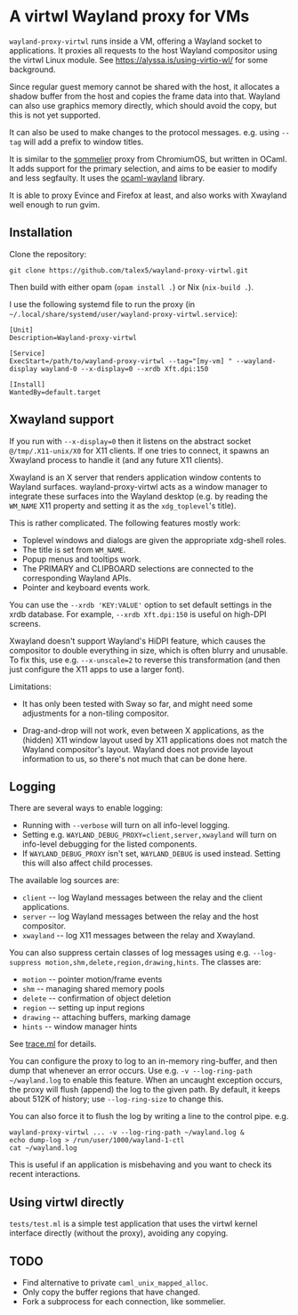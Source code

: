 # A virtwl Wayland proxy for VMs

`wayland-proxy-virtwl` runs inside a VM, offering a Wayland socket to applications.
It proxies all requests to the host Wayland compositor using the virtwl Linux module.
See https://alyssa.is/using-virtio-wl/ for some background.

Since regular guest memory cannot be shared with the host, it allocates a shadow buffer from the host and copies the frame data into that.
Wayland can also use graphics memory directly, which should avoid the copy, but this is not yet supported.

It can also be used to make changes to the protocol messages.
e.g. using `--tag` will add a prefix to window titles.

It is similar to the [sommelier][] proxy from ChromiumOS, but written in OCaml.
It adds support for the primary selection, and aims to be easier to modify and less segfaulty.
It uses the [ocaml-wayland][] library.

It is able to proxy Evince and Firefox at least, and also works with Xwayland well enough to run gvim.

## Installation

Clone the repository:

```
git clone https://github.com/talex5/wayland-proxy-virtwl.git
```

Then build with either opam (`opam install .`) or Nix (`nix-build .`).

I use the following systemd file to run the proxy
(in `~/.local/share/systemd/user/wayland-proxy-virtwl.service`):

```
[Unit]
Description=Wayland-proxy-virtwl

[Service]
ExecStart=/path/to/wayland-proxy-virtwl --tag="[my-vm] " --wayland-display wayland-0 --x-display=0 --xrdb Xft.dpi:150

[Install]
WantedBy=default.target
```

## Xwayland support

If you run with `--x-display=0` then it listens on the abstract socket `@/tmp/.X11-unix/X0` for X11 clients.
If one tries to connect, it spawns an Xwayland process to handle it (and any future X11 clients).

Xwayland is an X server that renders application window contents to Wayland surfaces.
wayland-proxy-virtwl acts as a window manager to integrate these surfaces into the Wayland desktop
(e.g. by reading the `WM_NAME` X11 property and setting it as the `xdg_toplevel`'s title).

This is rather complicated. The following features mostly work:

- Toplevel windows and dialogs are given the appropriate xdg-shell roles.
- The title is set from `WM_NAME`.
- Popup menus and tooltips work.
- The PRIMARY and CLIPBOARD selections are connected to the corresponding Wayland APIs.
- Pointer and keyboard events work.

You can use the `--xrdb 'KEY:VALUE'` option to set default settings in the xrdb database.
For example, `--xrdb Xft.dpi:150` is useful on high-DPI screens.

Xwayland doesn't support Wayland's HiDPI feature, which causes the compositor to double everything in size,
which is often blurry and unusable. To fix this, use e.g. `--x-unscale=2` to reverse this transformation
(and then just configure the X11 apps to use a larger font).

Limitations:

- It has only been tested with Sway so far, and might need some adjustments for a non-tiling compositor.

- Drag-and-drop will not work, even between X applications, as the (hidden) X11 window layout used by X11 applications does not match the Wayland compositor's layout. Wayland does not provide layout information to us, so there's not much that can be done here.

## Logging

There are several ways to enable logging:

- Running with `--verbose` will turn on all info-level logging.
- Setting e.g. `WAYLAND_DEBUG_PROXY=client,server,xwayland` will turn on info-level debugging for the listed components.
- If `WAYLAND_DEBUG_PROXY` isn't set, `WAYLAND_DEBUG` is used instead. Setting this will also affect child processes.

The available log sources are:

- `client` -- log Wayland messages between the relay and the client applications.
- `server` -- log Wayland messages between the relay and the host compositor.
- `xwayland` -- log X11 messages between the relay and Xwayland.

You can also suppress certain classes of log messages using e.g. `--log-suppress motion,shm,delete,region,drawing,hints`.
The classes are:

- `motion` -- pointer motion/frame events
- `shm` -- managing shared memory pools
- `delete` -- confirmation of object deletion
- `region` -- setting up input regions
- `drawing` -- attaching buffers, marking damage
- `hints` -- window manager hints

See [trace.ml](./trace.ml) for details.

You can configure the proxy to log to an in-memory ring-buffer, and then dump that whenever an error occurs.
Use e.g. `-v --log-ring-path ~/wayland.log` to enable this feature.
When an uncaught exception occurs, the proxy will flush (append) the log to the given path.
By default, it keeps about 512K of history; use `--log-ring-size` to change this.

You can also force it to flush the log by writing a line to the control pipe. e.g.

```
wayland-proxy-virtwl ... -v --log-ring-path ~/wayland.log &
echo dump-log > /run/user/1000/wayland-1-ctl
cat ~/wayland.log
```

This is useful if an application is misbehaving and you want to check its recent interactions.

## Using virtwl directly

`tests/test.ml` is a simple test application that uses the virtwl kernel interface directly
(without the proxy), avoiding any copying.

## TODO

- Find alternative to private `caml_unix_mapped_alloc`.
- Only copy the buffer regions that have changed.
- Fork a subprocess for each connection, like sommelier.

[sommelier]: https://chromium.googlesource.com/chromiumos/platform2/+/main/vm_tools/sommelier/
[ocaml-wayland]: https://github.com/talex5/ocaml-wayland
